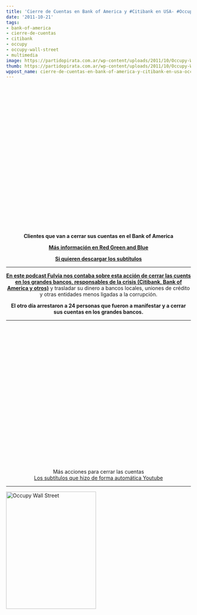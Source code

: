 ```yaml
---
title: 'Cierre de Cuentas en Bank of America y #Citibank en USA- #Occupy'
date: '2011-10-21'
tags:
- bank-of-america
- cierre-de-cuentas
- citibank
- occupy
- occupy-wall-street
- multimedia
image: https://partidopirata.com.ar/wp-content/uploads/2011/10/Occupy-Wall-Street-Citibank-protests-New-York-City-Video.jpg
thumb: https://partidopirata.com.ar/wp-content/uploads/2011/10/Occupy-Wall-Street-Citibank-protests-New-York-City-Video-150x150.jpg
wppost_name: cierre-de-cuentas-en-bank-of-america-y-citibank-en-usa-occupy
---
```


<center>
<object style="height: 390px; width: 640px;" width="640" height="360" classid="clsid:d27cdb6e-ae6d-11cf-96b8-444553540000" codebase="http://download.macromedia.com/pub/shockwave/cabs/flash/swflash.cab#version=6,0,40,0"><param name="allowFullScreen" value="true" /><param name="allowScriptAccess" value="always" /><param name="src" value="http://www.youtube.com/v/zH08FBBmrYc?version=3&amp;feature=player_detailpage" /><param name="allowfullscreen" value="true" /><param name="allowscriptaccess" value="always" /><embed style="height: 390px; width: 640px;" width="640" height="360" type="application/x-shockwave-flash" src="http://www.youtube.com/v/zH08FBBmrYc?version=3&amp;feature=player_detailpage" allowFullScreen="true" allowScriptAccess="always" allowfullscreen="true" allowscriptaccess="always" /></object></center>
<p style="text-align: center;"><strong>Clientes que van a cerrar sus cuentas en el Bank of America
</strong></p>
<p style="text-align: center;"><strong><a href="http://redgreenandblue.org/2011/10/20/new-action-at-citibank-to-protest-record-profits-with-video/" target="_blank">Más información en Red Green and Blue</a></strong></p>
<p style="text-align: center;"><strong><a href="http://www.4shared.com/document/ZaiYDtOQ/cerrarbancos2.html" target="_blank">Si quieren descargar los subtítulos</a></strong></p>


<hr />
<p style="text-align: center;"><strong><a href="https://partidopirata.com.ar/2058/como-sigue-la-ocupacion-en-estados-unidos-podcast-con-fulvia">En este podcast Fulvia nos contaba sobre esta acción de cerrar las cuents en los grandes bancos, responsables de la crisis (Citibank, Bank of America y otros)</a></strong> y trasladar su dinero a bancos locales, uniones de crédito y otras entidades menos ligadas a la corrupción.</p>
<p style="text-align: center;"><strong>El otro día arrestaron a 24 personas que fueron a manifestar y a cerrar sus cuentas en los grandes bancos.</strong></p>


<hr />

<center>
<object style="height: 390px; width: 640px;" width="640" height="360" classid="clsid:d27cdb6e-ae6d-11cf-96b8-444553540000" codebase="http://download.macromedia.com/pub/shockwave/cabs/flash/swflash.cab#version=6,0,40,0"><param name="allowFullScreen" value="true" /><param name="allowScriptAccess" value="always" /><param name="src" value="http://www.youtube.com/v/HWV-Wy6Op8U?version=3&amp;feature=player_detailpage" /><param name="allowfullscreen" value="true" /><param name="allowscriptaccess" value="always" /><embed style="height: 390px; width: 640px;" width="640" height="360" type="application/x-shockwave-flash" src="http://www.youtube.com/v/HWV-Wy6Op8U?version=3&amp;feature=player_detailpage" allowFullScreen="true" allowScriptAccess="always" allowfullscreen="true" allowscriptaccess="always" /></object>
Más acciones para cerrar las cuentas</center><center><a href="http://www.4shared.com/document/aOQ0m0y2/cierredecueentas3.html" target="_blank">Los subtítulos que hizo de forma automática Youtube</a></center>

<hr />

<a href="https://partidopirata.com.ar/wp-content/uploads/2011/10/wallst-250-3.jpg"><img class="size-full wp-image-1911" title="wallst-250-3" src="https://partidopirata.com.ar/wp-content/uploads/2011/10/wallst-250-3.jpg" alt="Occupy Wall Street" width="245" height="320" /></a>

